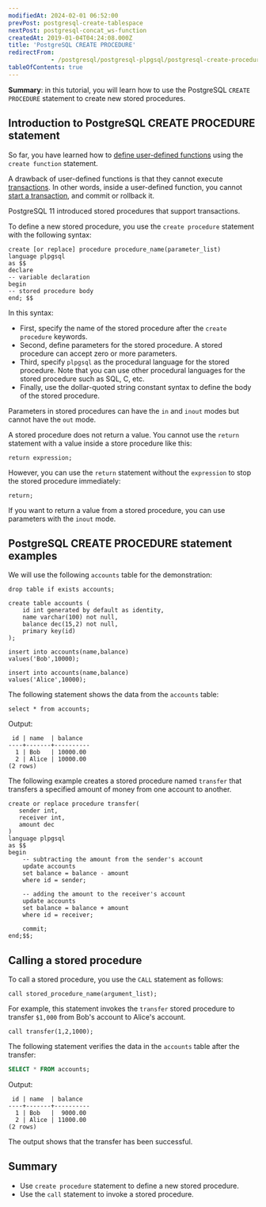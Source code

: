 ```yaml
---
modifiedAt: 2024-02-01 06:52:00
prevPost: postgresql-create-tablespace
nextPost: postgresql-concat_ws-function
createdAt: 2019-01-04T04:24:08.000Z
title: 'PostgreSQL CREATE PROCEDURE'
redirectFrom: 
            - /postgresql/postgresql-plpgsql/postgresql-create-procedure
tableOfContents: true
---
```


**Summary**: in this tutorial, you will learn how to use the PostgreSQL `CREATE PROCEDURE` statement to create new stored procedures.

## Introduction to PostgreSQL CREATE PROCEDURE statement

So far, you have learned how to [define user-defined functions](/postgresql/postgresql-plpgsql/postgresql-create-function) using the `create function` statement.

A drawback of user-defined functions is that they cannot execute [transactions](/postgresql/postgresql-transaction). In other words, inside a user-defined function, you cannot [start a transaction](/postgresql/postgresql-tutorial/postgresql-transaction), and commit or rollback it.

PostgreSQL 11 introduced stored procedures that support transactions.

To define a new stored procedure, you use the `create procedure` statement with the following syntax:

```
create [or replace] procedure procedure_name(parameter_list)
language plpgsql
as $$
declare
-- variable declaration
begin
-- stored procedure body
end; $$
```

In this syntax:

- First, specify the name of the stored procedure after the `create procedure` keywords.
- Second, define parameters for the stored procedure. A stored procedure can accept zero or more parameters.
- Third, specify `plpgsql` as the procedural language for the stored procedure. Note that you can use other procedural languages for the stored procedure such as SQL, C, etc.
- Finally, use the dollar-quoted string constant syntax to define the body of the stored procedure.

Parameters in stored procedures can have the `in` and `inout` modes but cannot have the `out` mode.

A stored procedure does not return a value. You cannot use the `return` statement with a value inside a store procedure like this:

```
return expression;
```

However, you can use the `return` statement without the `expression` to stop the stored procedure immediately:

```
return;
```

If you want to return a value from a stored procedure, you can use parameters with the `inout` mode.

## PostgreSQL CREATE PROCEDURE statement examples

We will use the following `accounts` table for the demonstration:

```
drop table if exists accounts;

create table accounts (
    id int generated by default as identity,
    name varchar(100) not null,
    balance dec(15,2) not null,
    primary key(id)
);

insert into accounts(name,balance)
values('Bob',10000);

insert into accounts(name,balance)
values('Alice',10000);
```

The following statement shows the data from the `accounts` table:

```
select * from accounts;
```

Output:

```
 id | name  | balance
----+-------+----------
  1 | Bob   | 10000.00
  2 | Alice | 10000.00
(2 rows)
```

The following example creates a stored procedure named `transfer` that transfers a specified amount of money from one account to another.

```
create or replace procedure transfer(
   sender int,
   receiver int,
   amount dec
)
language plpgsql
as $$
begin
    -- subtracting the amount from the sender's account
    update accounts
    set balance = balance - amount
    where id = sender;

    -- adding the amount to the receiver's account
    update accounts
    set balance = balance + amount
    where id = receiver;

    commit;
end;$$;
```

## Calling a stored procedure

To call a stored procedure, you use the `CALL` statement as follows:

```
call stored_procedure_name(argument_list);
```

For example, this statement invokes the `transfer` stored procedure to transfer `$1,000` from Bob's account to Alice's account.

```
call transfer(1,2,1000);
```

The following statement verifies the data in the `accounts` table after the transfer:

```sql
SELECT * FROM accounts;
```

Output:

```
 id | name  | balance
----+-------+----------
  1 | Bob   |  9000.00
  2 | Alice | 11000.00
(2 rows)
```

The output shows that the transfer has been successful.

## Summary

- Use `create procedure` statement to define a new stored procedure.
- Use the `call` statement to invoke a stored procedure.
